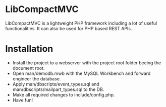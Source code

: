 LibCompactMVC
=============

LibCompactMVC is a lightweight PHP framework including a lot of useful functionalities. 
It can also be used for PHP based REST APIs.

Installation
============

- Install the project to a webserver with the project root folder beeing the document root.
- Open man/demodb.mwb with the MySQL Workbench and forward engineer the database.
- Apply man/dbscripts/event_types.sql and man/dbscripts/mailpart_types.sql to the DB.
- Make all required changes to include/config.php.
- Have fun!
